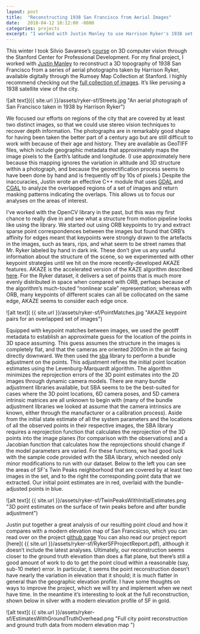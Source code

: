 ```yaml
---
layout: post
title:  "Reconstructing 1938 San Francisco from Aerial Images"
date:   2018-04-12 10:12:00 -0800
categories: projects
excerpt: "I worked with Justin Manley to use Harrison Ryker's 1938 set of aerial photographs of San Francisco to extract depth information and construct a point cloud of the city as it was in the '30s. We ran into some interesting challenges, from inaccurate GeoTIFF data to keypoint-snatching street labels. As the project currently stands, we have depth information for regions of the city covered by two or more photos, and plenty of room for improvement."
---
```


This winter I took Silvio Savarese’s [course](http://web.stanford.edu/class/cs231a/) on 3D computer vision through the Stanford Center for Professional Development. For my final project, I worked with [Justin Manley](http://justinmanley.io/) to reconstruct a 3D topography of 1938 San Francisco from a series of aerial photographs taken by Harrison Ryker, available digitally through the Rumsey Map Collection at Stanford. I highly recommend checking out the [full collection of images](https://www.davidrumsey.com/luna/servlet/detail/RUMSEY~8~1~217219~5504219:Composite--1-164-San-Francisco-Aeri). It’s like perusing a 1938 satellite view of the city.

![alt text]({{ site.url }}/assets/ryker-sf/Streets.jpg "An aerial photograph of San Francisco taken in 1938 by Harrison Ryker")

We focused our efforts on regions of the city that are covered by at least two distinct images, so that we could use stereo vision techniques to recover depth information. The photographs are in remarkably good shape for having been taken the better part of a century ago but are still difficult to work with because of their age and history. They are available as GeoTIFF files, which include geographic metadata that approximately maps the image pixels to the Earth’s latitude and longitude. (I use approximately here because this mapping ignores the variation in altitude and 3D structure within a photograph, and because the georectification process seems to have been done by hand and is frequently off by 10s of pixels.) Despite the inaccuracies, Justin wrote an effective C++ module that uses [GDAL]( http://www.gdal.org/) and [CGAL]( https://www.cgal.org/) to analyze the overlapped regions of a set of images and return masking patterns indicating the overlaps. This allows us to focus our analyses on the areas of interest. 

I’ve worked with the OpenCV library in the past, but this was my first chance to really dive in and see what a structure from motion pipeline looks like using the library. We started out using ORB keypoints to try and extract sparse point correspondences between the images but found that ORB’s affinity for edges meant that keypoints were strongly drawn to the artefacts in the images, such as tears, rips, and what seem to be street names that Mr. Ryker labeled by hand in dark ink. These don’t give us any useful information about the structure of the scene, so we experimented with other keypoint strategies until we hit on the more recently-developed AKAZE features. AKAZE is the accelerated version of the KAZE algorithm described [here](https://www.doc.ic.ac.uk/~ajd/Publications/alcantarilla_etal_eccv2012.pdf). For the Ryker dataset, it delivers a set of points that is much more evenly distributed in space when compared with ORB, perhaps because of the algorithm’s much-touted “nonlinear scale” representation; whereas with ORB, many keypoints of different scales can all be collocated on the same edge, AKAZE seems to consider each edge once.

![alt text]( {{ site.url }}/assets/ryker-sf/PointMatches.jpg "AKAZE keypoint pairs for an overlapped set of images")

Equipped with keypoint matches between images, we used the geotiff metadata to establish an approximate guess for the location of the points in 3D space assuming. This guess assumes the structure in the images is completely flat, and that the cameras are oriented 2000m in the air facing directly downward. We then used the [sba](http://users.ics.forth.gr/~lourakis/sba/) library to perform a bundle adjustment on the points. This adjustment refines the initial point location estimates using the Levenburg-Marquardt algorithm. The algorithm minimizes the reprojection errors of the 3D point estimates into the 2D images through dynamic camera models. There are many bundle adjustment libraries available, but SBA seems to be the best-suited for cases where the 3D point locations, 6D camera poses, and 5D camera intrinsic matrices are all unknown to begin with (many of the bundle adjustment libraries we looked at assume that the camera intrinsics are known, either through the manufacturer or a calibration process). Aside from the initial state estimate of all the system parameters and the locations of all the observed points in their respective images, the SBA library requires a reprojection function that calculates the reprojection of the 3D points into the image planes (for comparison with the observations) and a Jacobian function that calculates how the reprojections should change if the model parameters are varied. For these functions, we had good luck with the sample code provided with the SBA library, which needed only minor modifications to run with our dataset. Below to the left you can see the areas of SF's Twin Peaks neighborhood that are covered by at least two images in the set, and to the right the corresponding point data that we extracted. Our initial point estimates are in red, overlaid with the bundle-adjusted points in blue.

![alt text]( {{ site.url }}/assets/ryker-sf/TwinPeaksWithInitialEstimates.png "3D point estimates on the surface of twin peaks before and after bundle adjustment")

Justin put together a great analysis of our resulting point cloud and how it compares with a modern elevation map of San Francsicso, which you can read over on the project [github page]( https://github.com/garlic-guardian-and-the-crouton-kid/ryker-sf) You can also read our project report [here]( {{ site.url }}/assets/ryker-sf/RykerSFProjectReport.pdf), although it doesn’t include the latest analyses. Ultimately, our reconstruction seems closer to the ground truth elevation than does a flat plane, but there’s still a good amount of work to do to get the point cloud within a reasonable (say, sub-10 meter) error. In particular, it seems the point reconstruction doesn’t have nearly the variation in elevation that it should; it is much flatter in general than the geographic elevation profile. I have some thoughts on ways to improve the project, which we will try and implement when we next have time. In the meantime it’s interesting to look at the full reconstruction, shown below in silver with a modern elevation profile of SF in gold.

![alt text]( {{ site.url }}/assets/ryker-sf/EstimatesWithGroundTruthOverhead.png "Full city point reconstruction and ground truth data from modern elevation map ")

